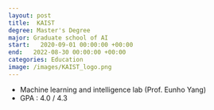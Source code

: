```yaml
---
layout: post
title:  KAIST 
degree: Master's Degree
major: Graduate school of AI
start:   2020-09-01 00:00:00 +00:00
end:   2022-08-30 00:00:00 +00:00
categories: Education
image: /images/KAIST_logo.png
---
```

- Machine learning and intelligence lab (Prof. Eunho Yang)
- GPA : 4.0 / 4.3
